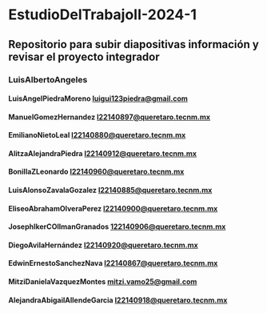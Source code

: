 # EstudioDelTrabajoII-2024-1
## Repositorio para subir diapositivas información y revisar el proyecto integrador

### LuisAlbertoAngeles
#### LuisAngelPiedraMoreno luigui123piedra@gmail.com
#### ManuelGomezHernandez l22140897@queretaro.tecnm.mx
#### EmilianoNietoLeal l22140880@queretaro.tecnm.mx 
#### AlitzaAlejandraPiedra l22140912@queretaro.tecnm.mx
#### BonillaZLeonardo l22140960@queretaro.tecnm.mx
#### LuisAlonsoZavalaGozalez l22140885@queretaro.tecnm.mx
#### EliseoAbrahamOlveraPerez l22140900@queretaro.tecnm.mx
#### JosephIkerCOllmanGranados 122140906@queretaro.tecnm.mx
#### DiegoAvilaHernández l22140920@queretaro.tecnm.mx
#### EdwinErnestoSanchezNava l22140867@queretaro.tecnm.mx
#### MitziDanielaVazquezMontes mitzi.vamo25@gmail.com
#### AlejandraAbigailAllendeGarcia l22140918@queretaro.tecnm.mx




